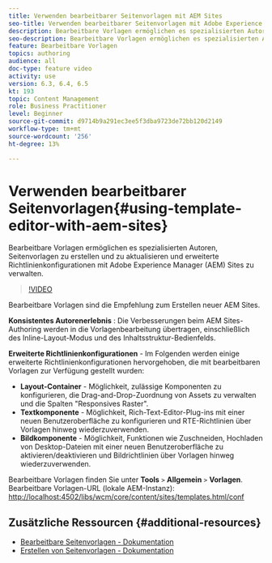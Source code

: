 ```yaml
---
title: Verwenden bearbeitbarer Seitenvorlagen mit AEM Sites
seo-title: Verwenden bearbeitbarer Seitenvorlagen mit Adobe Experience Manager Sites
description: Bearbeitbare Vorlagen ermöglichen es spezialisierten Autoren, Seitenvorlagen zu erstellen und zu aktualisieren und erweiterte Richtlinienkonfigurationen mit AEM Sites zu verwalten.
seo-description: Bearbeitbare Vorlagen ermöglichen es spezialisierten Autoren, Seitenvorlagen zu erstellen und zu aktualisieren und erweiterte Richtlinienkonfigurationen mit Adobe Experience Manager Sites zu verwalten.
feature: Bearbeitbare Vorlagen
topics: authoring
audience: all
doc-type: feature video
activity: use
version: 6.3, 6.4, 6.5
kt: 193
topic: Content Management
role: Business Practitioner
level: Beginner
source-git-commit: d9714b9a291ec3ee5f3dba9723de72bb120d2149
workflow-type: tm+mt
source-wordcount: '256'
ht-degree: 13%

---
```



# Verwenden bearbeitbarer Seitenvorlagen{#using-template-editor-with-aem-sites}

Bearbeitbare Vorlagen ermöglichen es spezialisierten Autoren, Seitenvorlagen zu erstellen und zu aktualisieren und erweiterte Richtlinienkonfigurationen mit Adobe Experience Manager (AEM) Sites zu verwalten.

>[!VIDEO](https://video.tv.adobe.com/v/326784/?quality=12&learn=on)

Bearbeitbare Vorlagen sind die Empfehlung zum Erstellen neuer AEM Sites.

**Konsistentes Autorenerlebnis** : Die Verbesserungen beim AEM Sites-Authoring werden in die Vorlagenbearbeitung übertragen, einschließlich des Inline-Layout-Modus und des Inhaltsstruktur-Bedienfelds.

**Erweiterte Richtlinienkonfigurationen**  - Im Folgenden werden einige erweiterte Richtlinienkonfigurationen hervorgehoben, die mit bearbeitbaren Vorlagen zur Verfügung gestellt wurden:

* **Layout-Container**  - Möglichkeit, zulässige Komponenten zu konfigurieren, die Drag-and-Drop-Zuordnung von Assets zu verwalten und die Spalten &quot;Responsives Raster&quot;.
* **Textkomponente**  - Möglichkeit, Rich-Text-Editor-Plug-ins mit einer neuen Benutzeroberfläche zu konfigurieren und RTE-Richtlinien über Vorlagen hinweg wiederzuverwenden.
* **Bildkomponente**  - Möglichkeit, Funktionen wie Zuschneiden, Hochladen von Desktop-Dateien mit einer neuen Benutzeroberfläche zu aktivieren/deaktivieren und Bildrichtlinien über Vorlagen hinweg wiederzuverwenden.

Bearbeitbare Vorlagen finden Sie unter **Tools** `>` **Allgemein** `>` **Vorlagen**.\
Bearbeitbare Vorlagen-URL (lokale AEM-Instanz): [http://localhost:4502/libs/wcm/core/content/sites/templates.html/conf](http://localhost:4502/libs/wcm/core/content/sites/templates.html/conf)

## Zusätzliche Ressourcen {#additional-resources}

* [Bearbeitbare Seitenvorlagen - Dokumentation](https://docs.adobe.com/content/help/de-DE/experience-manager-65/developing/platform/templates/page-templates-editable.html)
* [Erstellen von Seitenvorlagen - Dokumentation](https://docs.adobe.com/content/help/de/experience-manager-65/authoring/siteandpage/templates.html)
